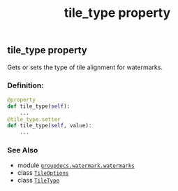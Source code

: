 ﻿---
title: tile_type property
second_title: GroupDocs.Watermark for Python via .NET API References
description: 
type: docs
url: /python-net/groupdocs.watermark.watermarks/tileoptions/tile_type/
is_root: false
weight: 50
---

## tile_type property


Gets or sets the type of tile alignment for watermarks.
### Definition:
```python
@property
def tile_type(self):
    ...
@tile_type.setter
def tile_type(self, value):
    ...
```

### See Also
* module [`groupdocs.watermark.watermarks`](../../)
* class [`TileOptions`](/watermark/python-net/groupdocs.watermark.watermarks/tileoptions)
* class [`TileType`](/watermark/python-net/groupdocs.watermark.watermarks/tiletype)
